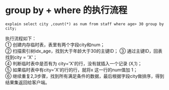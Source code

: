 # group by + where 的执行流程
```
explain select city ,count(*) as num from staff where age> 30 group by city;
```
执行流程如下：  
① 创建内存临时表，表里有两个字段city和num；  
② 扫描索引树idx_age，找到大于年龄大于30的主键ID；
③ 通过主键ID，回表找到city = 'X'；  
④ 判断临时表中是否有为 city='X'的行，没有就插入一个记录 (X,1)；  
⑤ 如果临时表中有city='X'的行的行，就将x 这一行的num值加 1；  
⑥ 继续重复2,3步骤，找到所有满足条件的数据，最后根据字段city做排序，得到结果集返回给客户端。

